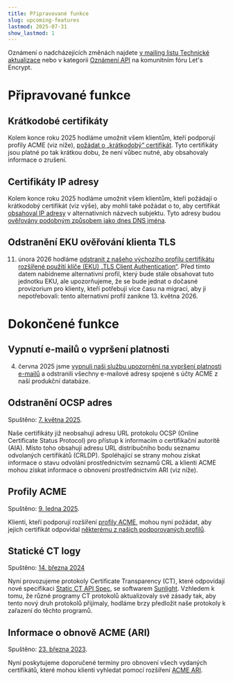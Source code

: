 ```yaml
---
title: Připravované funkce
slug: upcoming-features
lastmod: 2025-07-31
show_lastmod: 1
---
```


Oznámení o nadcházejících změnách najdete [v mailing listu Technické aktualizace](https://letsencrypt.org/opt-in/) nebo v kategorii [Oznámení API](https://community.letsencrypt.org/c/api-announcements/18) na komunitním fóru Let's Encrypt.

# Připravované funkce

## Krátkodobé certifikáty

Kolem konce roku 2025 hodláme umožnit všem klientům, kteří podporují profily ACME (viz níže), [požádat o „krátkodobý“ certifikát](https://letsencrypt.org/2025/02/20/first-short-lived-cert-issued/). Tyto certifikáty jsou platné po tak krátkou dobu, že není vůbec nutné, aby obsahovaly informace o zrušení.

## Certifikáty IP adresy

Kolem konce roku 2025 hodláme umožnit všem klientům, kteří požádají o krátkodobý certifikát (viz výše), aby mohli také požádat o to, aby certifikát [obsahoval IP adresy](https://letsencrypt.org/2025/02/20/first-short-lived-cert-issued/) v alternativních názvech subjektu. Tyto adresy budou [ověřovány podobným způsobem jako dnes DNS jména](https://www.rfc-editor.org/rfc/rfc8738.html).

## Odstranění EKU ověřování klienta TLS

11. února 2026 hodláme <a href=„https://letsencrypt.org/2025/05/14/ending-tls-client-authentication/“>odstranit z našeho výchozího profilu certifikátu rozšířené použití klíče (EKU) „TLS Client Authentication“</a>. Před tímto datem nabídneme alternativní profil, který bude stále obsahovat tuto jednotku EKU, ale upozorňujeme, že se bude jednat o dočasné provizorium pro klienty, kteří potřebují více času na migraci, aby ji nepotřebovali: tento alternativní profil zanikne 13. května 2026.

# Dokončené funkce

## Vypnutí e-mailů o vypršení platnosti

4. června 2025 jsme [vypnuli naši službu upozornění na vypršení platnosti e-mailů](https://letsencrypt.org/2025/01/22/ending-expiration-emails/) a odstranili všechny e-mailové adresy spojené s účty ACME z naší produkční databáze.

## Odstranění OCSP adres

Spuštěno: [7. května 2025](https://letsencrypt.org/2024/12/05/ending-ocsp/).

Naše certifikáty již neobsahují adresu URL protokolu OCSP (Online Certificate Status Protocol) pro přístup k informacím o certifikační autoritě (AIA). Místo toho obsahují adresu URL distribučního bodu seznamu odvolaných certifikátů (CRLDP). Spoléhající se strany mohou získat informace o stavu odvolání prostřednictvím seznamů CRL a klienti ACME mohou získat informace o obnovení prostřednictvím ARI (viz níže).

## Profily ACME

Spuštěno: [9. ledna 2025](https://letsencrypt.org/2025/01/09/acme-profiles/).

Klienti, kteří podporují rozšíření [profily ACME](https://www.ietf.org/archive/id/draft-aaron-acme-profiles-01.html), mohou nyní požádat, aby jejich certifikát odpovídal [některému z našich podporovaných profilů](https://letsencrypt.org/docs/profiles/).

## Statické CT logy

Spuštěno: [14. března 2024](https://letsencrypt.org/2024/03/14/introducing-sunlight/)

Nyní provozujeme protokoly Certificate Transparency (CT), které odpovídají nové specifikaci [Static CT API Spec](https://c2sp.org/static-ct-api), se softwarem [Sunlight](https://github.com/FiloSottile/sunlight). Vzhledem k tomu, že různé programy CT protokolů aktualizovaly své zásady tak, aby tento nový druh protokolů přijímaly, hodláme brzy předložit naše protokoly k zařazení do těchto programů.

## Informace o obnově ACME (ARI)

Spuštěno: [23. března 2023](https://letsencrypt.org/2023/03/23/improving-resliiency-and-reliability-with-ari/).

Nyní poskytujeme doporučené termíny pro obnovení všech vydaných certifikátů, které mohou klienti vyhledat pomocí rozšíření [ACME ARI](https://www.ietf.org/archive/id/draft-ietf-acme-ari-08.html).
